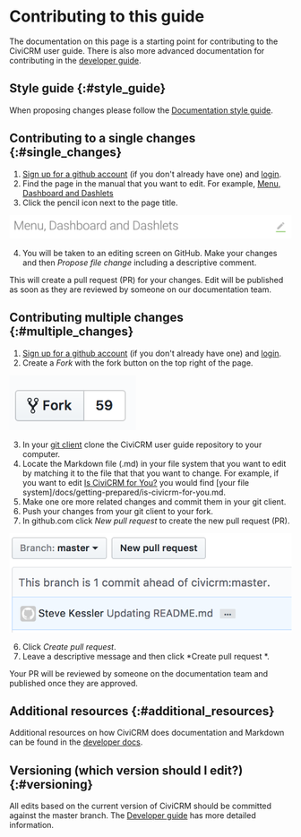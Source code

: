 # Contributing to this guide

The documentation on this page is a starting point for contributing to the CiviCRM user guide.  There is also more advanced documentation for contributing in the [developer guide](https://docs.civicrm.org/dev/en/latest/documentation/).

## Style guide {:#style_guide}
When proposing changes please follow the [Documentation style guide](https://docs.civicrm.org/dev/en/master/best-practices/documentation-style-guide/).  

## Contributing to a single changes {:#single_changes}

1. [Sign up for a github account](https://github.com/join) (if you don't already have one) and [login](https://github.com/login).
2. Find the page in the manual that you want to edit.  For example, [Menu, Dashboard and Dashlets](/the-user-interface/menu-dashboard-and-dashlets.md)
3.  Click the pencil icon next to the page title.

![Image of the pencil icon](../img/contributing_to_this_manual.png)

4. You will be taken to an editing screen on GitHub.  Make your changes and then *Propose file change* including a descriptive comment.  

This will create a pull request (PR) for your changes.  Edit will be published as soon as they are reviewed by someone on our documentation team.

## Contributing multiple changes {:#multiple_changes}

1. [Sign up for a github account](https://github.com/join) (if you don't already have one) and [login](https://github.com/login).
2. Create a *Fork* with the fork button on the top right of the page.  

![Fork icon from github.com](../img/fork.png)


3. In your [git client](https://git-scm.com/download/gui/linux) clone the CiviCRM user guide repository to your computer.  
4. Locate the Markdown file (.md) in your file system that you want to edit by matching it to the file that that you want to change. For example, if you want to edit [Is CiviCRM for You?](/getting-prepared/is-civicrm-for-you.md) you would find [your file system]/docs/getting-prepared/is-civicrm-for-you.md. 
5. Make one ore more related changes and commit them in your git client.  
4. Push your changes from your git client to your fork.
5. In github.com click *New pull request* to create the new pull request (PR). 

![New PR in Github Interface](../img/new_pr.png)

6. Click *Create pull request*. 
7. Leave a descriptive message and then click *Create pull request *. 

Your PR will be reviewed by someone on the documentation team and published once they are approved.  

## Additional resources {:#additional_resources}

Additional resources on how CiviCRM does documentation and Markdown can be found in the [developer docs](https://docs.civicrm.org/dev/en/latest/documentation/#resources). 

## Versioning (which version should I edit?) {:#versioning}

All edits based on the current version of CiviCRM should be committed against the master branch.  The [Developer guide](https://docs.civicrm.org/dev/en/latest/documentation/#versions) has more detailed information. 


